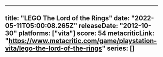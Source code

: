 
---
title: "LEGO The Lord of the Rings"
date: "2022-05-11T05:00:08.265Z"
releaseDate: "2012-10-30"
platforms: ["vita"]
score: 54
metacriticLink: "https://www.metacritic.com/game/playstation-vita/lego-the-lord-of-the-rings"
series: []
---
